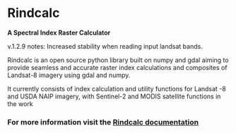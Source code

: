 # Rindcalc 
**A Spectral Index Raster Calculator**

v.1.2.9 notes: Increased stability when reading input landsat bands.

Rindcalc is an open source python library built on numpy and gdal aiming to
provide seamless and accurate raster index calculations and composites of 
Landsat-8 imagery using gdal and numpy.    

It currently consists of index calculation and utility functions for Landsat
-8 and USDA NAIP imagery, with Sentinel-2 and MODIS satellite functions in
the work 

### For more information visit the [Rindcalc documentation](https://rindcalc.readthedocs.io/en/latest/)